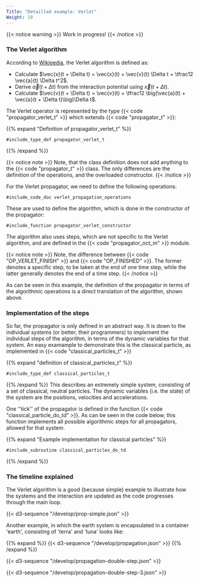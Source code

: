 ```yaml
---
Title: "Detailled example: Verlet"
Weight: 10
---
```


{{< notice warning >}}
Work in progress!
{{< /notice >}}

### The Verlet algorithm

According to [Wikipedia](https://en.wikipedia.org/wiki/Verlet_integration), the Verlet algorithm is defined as:

- Calculate $\vec{x}(t + \Delta t) = \vec{x}(t) + \vec{v}(t) \Delta t + \tfrac12 \vec{a}(t) \Delta t^2$.
- Derive $\vec{a}(t + \Delta t)$ from the interaction potential using $\vec{x}(t + \Delta t)$.
- Calculate $\vec{v}(t + \Delta t) = \vec{v}(t) + \tfrac12 \big(\vec{a}(t) + \vec{a}(t + \Delta t)\big)\Delta t$.



The Verlet operator is represented by the type {{< code "propagator_verlet_t" >}} which extends {{< code "propagator_t" >}}:

{{% expand "Definition of propagator_verlet_t" %}}
```Fortran
#include_type_def propagator_verlet_t
```
{{% /expand %}}

{{< notice note >}}
Note, that the class definition does not add anything to the {{< code "propagator_t" >}} class. The only differences are the definition of the operations, and the overloaded constructor. 
{{< /notice >}}

For the Verlet propagator, we need to define the following operations:
```Fortran
#include_code_doc verlet_propagation_operations
```
These are used to define the algorithm, which is done in the constructor of the propagator:
```Fortran
#include_function propagator_verlet_constructor
```
The algorithm also uses steps, which are not specific to the Verlet algorithm, and are defined in the {{< code "propagator_oct_m" >}} module.

{{< notice note >}}
Note, the difference between {{< code "OP_VERLET_FINISH" >}} and {{< code "OP_FINISHED" >}}. The former denotes a specific step, to be taken at the end of one time step, 
while the latter generally denotes the end of a time step.
{{< /notice >}}

As can be seen in this example, the definition of the propagator in terms of the algorithmic operations is a direct translation of the algorithm, shown above.

### Implementation of the steps

So far, the propagator is only defined in an abstract way. It is down to the individual systems (or better, their programmers) to implement the individual steps of the algorithm, in terms of the dynamic variables for that system. An easy examample to demonstrate this is the classical particle, as implemented in {{< code "classical_particles_t" >}}

{{% expand "definition of classical_particles_t" %}}
```Fortran
#include_type_def classical_particles_t
```
{{% /expand %}}
This describes an extremely simple system, consisting of a set of classical, neutral particles. The dynamic variables (i.e. the state) of the system are the positions, velocities and accelerations.

One ''tick'' of the propagator is defined in the function {{< code "classical_particle_do_td" >}}. As can be seen in the code below, this function implements all possible algorithmic steps for all propagators, allowed for that system.


{{% expand "Example implementation for classical particles" %}}
```Fortran
#include_subroutine classical_particles_do_td
```
{{% /expand %}}


### The timeline explained

The Verlet algorithm is a good (because simple) example to illustrate how the systems and the interaction are updated as the code progresses through the main loop.

<!--
{{% mermaid %}}
sequenceDiagram
    participant A as system A
    participant Iab as interaction A to B
    participant Iba as interaction B to A
    participant B as system B
    %%
    rect rgba(0,255,0,0.1)
    Note left of A: OP_VERLET_UPDATE_POS
    A ->> A: update positions
    B ->> B: update positions
    end
    %%
    rect rgba(0,255,0,0.1)
    Note left of A: OP_UPDATE_INTERACTIONS
    rect rgba(255,0,0,0.1)
    A ->>+ Iab: update()
        Iab ->>+ B: update_exposed_quantities()
            B ->> B: update_exposed_quantity()
        B ->>- Iab: 
    Iab ->>- A: 
    end
    rect rgba(255,0,0,0.1)
    B ->>+ Iba: update()
        Iba ->>+ A: update_exposed_quantities()
            A ->> A: update_exposed_quantity()
        A ->>- Iba: 
    Iba ->>- B: 
    end
    end
{{% /mermaid %}}
-->
<!--{{% sequence-diag %}}-->

{{< d3-sequence "/develop/prop-simple.json" >}}

Another example, in which the earth system is encapsulated in a container 'earth', consisting of 'terra' and 'luna' looks like:

{{% expand %}}
{{< d3-sequence "/develop/propagation.json" >}}
{{% /expand %}}

{{< d3-sequence "/develop/propagation-double-step.json" >}}

{{< d3-sequence "/develop/propagation-double-step-3.json" >}}

